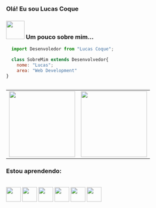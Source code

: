 ### Olá! Eu sou Lucas Coque
### <img src="https://stylishthemes.github.io/GitHub-Dark/images/octocat-spinner-smil.min.svg" width="50"> Um pouco  sobre mim...
```js
  import Desenvoledor from "Lucas Coque";

  class SobreMim extends Desenvolvedor{
    nome: "Lucas";
    area: "Web Development"
}
  
```
<table>
  <div>
    <td>
      <img height="180em" src="https://github-readme-stats.vercel.app/api?username=LucasCoque&theme=tokyonight&show_icons=true&hide_border=true&count_private=true"/>  
    </td>
    <td>
       <img height="180em" widght="180" src="https://github-readme-stats.vercel.app/api/top-langs/?username=LucasCoque&theme=tokyonight&show_icons=true&hide_border=true&layout=compact"/>
    </td>
   
  </div>
</table>

### Estou aprendendo:
<div style="display: inline_block"><br>

  <img alingn=center height="40" widght="30" src="https://cdn.jsdelivr.net/gh/devicons/devicon@latest/icons/git/git-original.svg" />
  <img alingn=center height="40" widght="30" src="https://cdn.jsdelivr.net/gh/devicons/devicon@latest/icons/html5/html5-original.svg" />
  <img alingn=center height="40" widght="30" src="https://cdn.jsdelivr.net/gh/devicons/devicon@latest/icons/css3/css3-original.svg" />
  <img alingn=center height="40" widght="30" src="https://cdn.jsdelivr.net/gh/devicons/devicon@latest/icons/javascript/javascript-original.svg" />                
  <img alingn=center height="40" widght="30" src="https://cdn.jsdelivr.net/gh/devicons/devicon@latest/icons/csharp/csharp-original.svg" />
  <img alingn=center height="40" widght="30" src="https://cdn.jsdelivr.net/gh/devicons/devicon@latest/icons/java/java-original.svg" />


</div><br>
  
